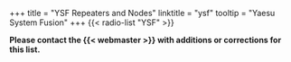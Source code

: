 +++
title = "YSF Repeaters and Nodes"
linktitle = "ysf"
tooltip = "Yaesu System Fusion"
+++
{{< radio-list "YSF" >}}

<span class="genericon genericon-warning"></span>
**Please contact the {{< webmaster >}} with additions or corrections for
this list.**

